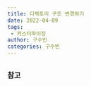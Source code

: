 ```yaml
---
title: 디렉토리 구조 변경하기
date: 2022-04-09
tags:
 - 커스터마이징
author: 구수빈
categories: 구수빈
---
```

## 

## 

### 참고

<comment/>